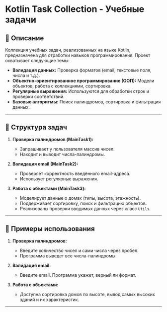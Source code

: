 # Kotlin Task Collection - Учебные задачи

## 📖 Описание
Коллекция учебных задач, реализованных на языке Kotlin, предназначена для отработки навыков программирования. 
Проект охватывает следующие темы:
- **Валидация данных:** Проверка форматов (email, текстовые поля, числа и т.д.).
- **Объектно-ориентированное программирование (ООП):** Модели объектов, работа с коллекциями, сортировка.
- **Регулярные выражения:** Используются для обработки строк и проверки соответствий.
- **Базовые алгоритмы:** Поиск палиндромов, сортировка и фильтрация данных.

---

## 📂 Структура задач
1. **Проверка палиндромов (MainTask1):**
   - Запрашивает у пользователя массив чисел.
   - Находит и выводит числа-палиндромы.

2. **Валидация email (MainTask2):**
   - Проверяет корректность введённого email-адреса.
   - Использует регулярные выражения.

3. **Работа с объектами (MainTask3):**
   - Моделирует данные о домах (типы, высота, этажность).
   - Поддерживает сортировку, поиск и фильтрацию объектов.
   - Реализованы проверки вводимых данных через класс `Utils`.

---

## 🚀 Примеры использования
1. **Проверка палиндромов:**
    - Введите количество чисел и сами числа через пробел.
    - Программа выведет все числа-палиндромы.

2. **Валидация email:**
    - Введите email. Программа укажет, верный ли формат.

3. **Работа с объектами:**
    - Доступна сортировка домов по высоте, вывод самых высоких зданий и их характеристик.

---